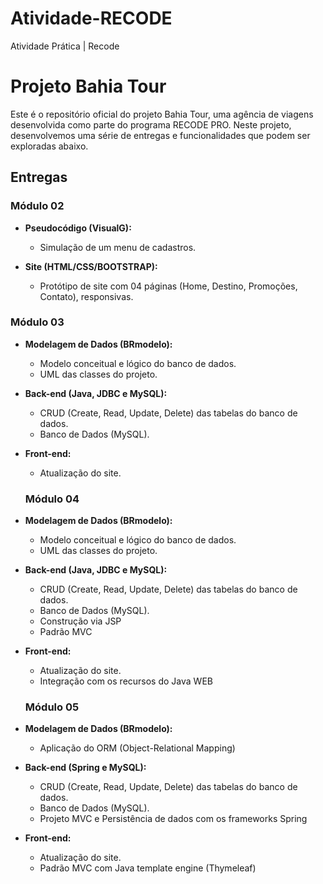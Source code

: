 # Atividade-RECODE
Atividade Prática | Recode
# Projeto Bahia Tour

Este é o repositório oficial do projeto Bahia Tour, uma agência de viagens desenvolvida como parte do programa RECODE PRO. Neste projeto, desenvolvemos uma série de entregas e funcionalidades que podem ser exploradas abaixo.

## Entregas

### Módulo 02

- **Pseudocódigo (VisualG):**
  - Simulação de um menu de cadastros.

- **Site (HTML/CSS/BOOTSTRAP):**
  - Protótipo de site com 04 páginas (Home, Destino, Promoções, Contato), responsivas.

### Módulo 03

- **Modelagem de Dados (BRmodelo):**
  - Modelo conceitual e lógico do banco de dados.
  - UML das classes do projeto.

- **Back-end (Java, JDBC e MySQL):**
  - CRUD (Create, Read, Update, Delete) das tabelas do banco de dados.
  - Banco de Dados (MySQL).

- **Front-end:**
  - Atualização do site.

  ### Módulo 04

- **Modelagem de Dados (BRmodelo):**
  - Modelo conceitual e lógico do banco de dados.
  - UML das classes do projeto.

- **Back-end (Java, JDBC e MySQL):**
  - CRUD (Create, Read, Update, Delete) das tabelas do banco de dados.
  - Banco de Dados (MySQL).
  - Construção via JSP
  - Padrão MVC

- **Front-end:**
  - Atualização do site.
  - Integração com os recursos do Java WEB

  ### Módulo 05

- **Modelagem de Dados (BRmodelo):**
  - Aplicação do ORM (Object-Relational Mapping)

- **Back-end (Spring e MySQL):**
  - CRUD (Create, Read, Update, Delete) das tabelas do banco de dados.
  - Banco de Dados (MySQL).
  - Projeto MVC e Persistência de dados com os frameworks Spring

- **Front-end:**
  - Atualização do site.
  - Padrão MVC com Java template engine (Thymeleaf) 
